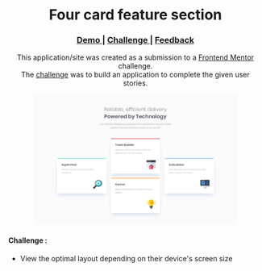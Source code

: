 <h1 align="center">Four card feature section</h1>

<div align="center">
  <h3>
    <a href="#Link Demo">
      Demo
    </a>
    <span> | </span>
    <a href="https://www.frontendmentor.io/challenges/four-card-feature-section-weK1eFYK">
      Challenge
    </a>
    <span> | </span>
    <a href="mailto: pangestu.ncp@gmail.com">
      Feedback
    </a>
  </h3>
</div>
<p align="center">This application/site was created as a submission to a <a href="https://www.frontendmentor.io/">Frontend Mentor</a> challenge.<br/> The <a href="https://www.frontendmentor.io/challenges/four-card-feature-section-weK1eFYK">challenge</a> was to build an application to complete the given user stories.</p>

<div align="center" width="100%">
  <img src="design/desktop-design.jpg" width="80%">
</div>



#### Challenge :
- View the optimal layout depending on their device's screen size